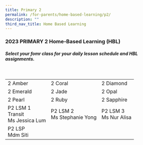 ```yaml
---
title: Primary 2
permalink: /for-parents/home-based-learning/p2/
description: ""
third_nav_title: Home Based Learning
---
```

<h3><b>2023 PRIMARY 2 Home-Based Learning (HBL)</b></h3>
<h5>Select your fomr class for your daily lesson schedule and HBL assignments.</h5>
<br>
<table>
	<tbody>
		<tr>
		<td>2 Amber</td>
		<td>2 Coral</td>
		<td>2 Diamond</td>
	</tr>
			<tr>
		<td>2 Emerald</td>
		<td>2 Jade</td>
		<td>2 Opal</td>
	</tr>
			<tr>
		<td>2 Pearl</td>
		<td>2 Ruby</td>
		<td>2 Sapphire</td>
	</tr>
		<tr>
		<td>P2 LSM 1 <br>Transit <br> Ms Jessica Lum</td>
		<td>P2 LSM 2 <br> Ms Stephanie Yong</td>
		<td>P2 LSM 3 <br> Ms Nur Alisa</td>
	</tr>
		<tr>
		<td>P2 LSP <br> Mdm Siti</td>
		</tr>
		</tbody>
</table>